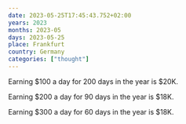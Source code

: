 ```yaml
---
date: 2023-05-25T17:45:43.752+02:00
years: 2023
months: 2023-05
days: 2023-05-25
place: Frankfurt
country: Germany
categories: ["thought"]
---
```

Earning $100 a day for 200 days in the year is $20K.

Earning $200 a day for 90 days in the year is $18K.

Earning $300 a day for 60 days in the year is $18K.
